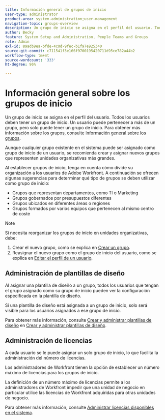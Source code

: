 ```yaml
---
title: Información general de grupos de inicio
user-type: administrator
product-area: system-administration;user-management
navigation-topic: groups-overview
description: Un grupo de inicio se asigna en el perfil del usuario. Todos los usuarios deben tener un grupo de inicio.
author: Becky
feature: System Setup and Administration, People Teams and Groups
role: Admin
exl-id: 89adb9ea-bfde-4c0d-9fec-b1f97e925340
source-git-commit: c711541f3e166f9700195420711d95ce782a44b2
workflow-type: tm+mt
source-wordcount: '333'
ht-degree: 96%

---
```


# Información general sobre los grupos de inicio

Un grupo de inicio se asigna en el perfil del usuario. Todos los usuarios deben tener un grupo de inicio. Un usuario puede pertenecer a más de un grupo, pero solo puede tener un grupo de inicio. Para obtener más información sobre los grupos, consulte [Información general sobre los grupos](../../../administration-and-setup/manage-groups/groups-overview/groups.md).

Aunque cualquier grupo existente en el sistema puede ser asignado como grupo de inicio de un usuario, se recomienda crear y asignar nuevos grupos que representen unidades organizativas más grandes. 

Al establecer grupos de inicio, tenga en cuenta cómo divide su organización a los usuarios de Adobe Workfront. A continuación se ofrecen algunas sugerencias para determinar qué tipo de grupos se deben utilizar como grupo de inicio:

* Grupos que representan departamentos, como TI o Marketing
* Grupos gobernados por presupuestos diferentes
* Grupos ubicados en diferentes áreas o regiones
* Grupos formados por varios equipos que pertenecen al mismo centro de coste

>[!NOTE]
>
>Si necesita reorganizar los grupos de inicio en unidades organizativas, debe:
>1. Crear el nuevo grupo, como se explica en [Crear un grupo](../../../administration-and-setup/manage-groups/create-and-manage-groups/create-a-group.md).
>1. Reasignar el nuevo grupo como el grupo de inicio del usuario, como se explica en [Editar el perfil de un usuario](../../../administration-and-setup/add-users/create-and-manage-users/edit-a-users-profile.md).
>

## Administración de plantillas de diseño

Al asignar una plantilla de diseño a un grupo, todos los usuarios que tengan el grupo asignado como su grupo de inicio pueden ver la configuración especificada en la plantilla de diseño.

Si una plantilla de diseño está asignada a un grupo de inicio, solo será visible para los usuarios asignados a ese grupo de inicio.

Para obtener más información, consulte [Crear y administrar plantillas de diseño](../../../administration-and-setup/customize-workfront/use-layout-templates/create-and-manage-layout-templates.md) en [Crear y administrar plantillas de diseño](../../../administration-and-setup/customize-workfront/use-layout-templates/create-and-manage-layout-templates.md).

## Administración de licencias

A cada usuario se le puede asignar un solo grupo de inicio, lo que facilita la administración del número de licencias.

Los administradores de Workfront tienen la opción de establecer un número máximo de licencias para los grupos de inicio.

La definición de un número máximo de licencias permite a los administradores de Workfront impedir que una unidad de negocio en particular utilice las licencias de Workfront adquiridas para otras unidades de negocio.

Para obtener más información, consulte [Administrar licencias disponibles en el sistema](../../../administration-and-setup/get-started-wf-administration/manage-available-licenses-in-your-system.md).
